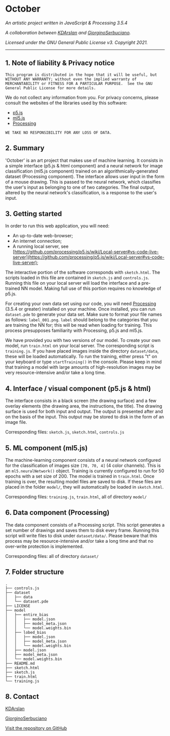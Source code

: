 # October
_An artistic project written in JavaScript & Processing 3.5.4_

_A collaboration between [KDArslan](https://github.com/KDArslan) and [GiorginoSerbuciano](https://github.com/GiorginoSerbuciano)._

_Licensed under the GNU General Public License v3. 
Copyright 2021._

_______

## 1. Note of liability & Privacy notice

`This program is distributed in the hope that it will be useful,
but WITHOUT ANY WARRANTY; without even the implied warranty of
MERCHANTABILITY or FITNESS FOR A PARTICULAR PURPOSE.  See the
GNU General Public License for more details.`

We do not collect any information from you. For privacy concerns, please consult the websites of the libraries used by this software:
* [p5.js](https://p5js.org)
* [ml5.js](https://ml5js.org)
* [Processing](https://processing.org)

`WE TAKE NO RESPONSIBILITY FOR ANY LOSS OF DATA.`

## 2. Summary

'October' is an art project that makes use of machine learning. It consists in a simple interface (p5.js & html component) and a neural network for image classification (ml5.js component) trained on an algorithmically-generated dataset (Processing component). The interface allows user input in the form of a mouse drawing. This is passed to the neural network, which classifies the user's input as belonging to one of two categories. The final output, altered by the neural network's classification, is a response to the user's input. 

## 3. Getting started

In order to run this web application, you will need:
- An up-to-date web-browser;
- An internet connection;
- A running local server, see [https://github.com/processing/p5.js/wiki/Local-server#vs-code-live-server](https://github.com/processing/p5.js/wiki/Local-server#vs-code-live-server);

The interactive portion of the software corresponds with `sketch.html`. The scripts loaded in this file are contained in `sketch.js` and `controls.js`. Running this file on your local server will load the interface and a pre-trained NN model. Making full use of this portion requires no knowledge of p5.js.

For creating your own data set using our code, you will need [Processing](https://processing.org/download) (3.5.4 or greater) installed on your machine. Once installed, you can run `dataset.pde` to generate your data set. Make sure to format your file names as follows: `label_001.png`. `label` should belong to the categories that you are training the NN for; this will be read when loading for training. This process presupposes familiarity with Processing, p5.js and ml5.js.

We have provided you with two versions of our model. To create your own model, run `train.html` on your local server. The corresponding script is `training.js`. If you have placed images inside the directory `dataset/data`, these will be loaded automatically. To run the training, either press "t" on your keyboard or type `startTraining()` in the console. Please keep in mind that training a model with large amounts of high-resolution images may be very resource-intensive and/or take a long time. 

## 4. Interface / visual component (p5.js & html)

The interface consists in a black screen (the drawing surface) and a few overlay elements (the drawing area, the instructions, the title). The drawing surface is used for both input and output. The output is presented after and on the basis of the input. This output may be stored to disk in the form of an image file.

Corresponding files: `sketch.js`, `sketch.html`, `controls.js`

## 5. ML component (ml5.js)

The machine-learning component consists of a neural network configured for the classification of images size `[70, 70, 4]` (4 color channels). This is an `ml5.neuralNetwork()` object. Training is currently configured to run for 50 epochs with a set size of 200. The model is trained in `train.html`. Once training is over, the resulting model files are saved to disk. If these files are placed in the folder `model/`, they will automatically be loaded in `sketch.html`. 

Corresponding files: `training.js`, `train.html`, all of directory `model/`

## 6. Data component (Processing)

The data component consists of a Processing script. This script generates a set number of drawings and saves them to disk every frame. Running this script will write files to disk under `dataset/data/`. Please beware that this process may be resource-intensive and/or take a long time and that no over-write protection is implemented.

Corresponding files: all of directory `dataset/`

## 7. Folder structure
```
.
├── controls.js
├── dataset
│   ├── data
│   └── dataset.pde
├── LICENSE
├── model
│   ├── entire_bias
│   │   ├── model.json
│   │   ├── model_meta.json
│   │   └── model.weights.bin
│   ├── lobed_bias
│   │   ├── model.json
│   │   ├── model_meta.json
│   │   └── model.weights.bin
│   ├── model.json
│   ├── model_meta.json
│   └── model.weights.bin
├── README.md
├── sketch.html
├── sketch.js
├── train.html
└── training.js
```
## 8. Contact

[KDArslan](https://github.com/KDArslan)

[GiorginoSerbuciano](https://github.com/GiorginoSerbuciano)

[Visit the repository on GitHub](https://github.com/GiorginoSerbuciano/october)
